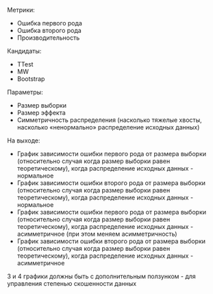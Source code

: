 Метрики: 
- Ошибка первого рода
- Ошибка второго рода
- Производительность

Кандидаты:
- TTest
- MW
- Bootstrap

Параметры:
- Размер выборки
- Размер эффекта
- Симметричность распределения (насколько тяжелые хвосты, насколько «ненормально» распределение исходных данных)

На выходе:

- График зависимости ошибки первого рода от размера выборки (относительно случая когда размер выборки равен теоретическому), когда распределение исходных данных - нормальное
- График зависимости ошибки второго рода от размера выборки (относительно случая когда размер выборки равен теоретическому), когда распределение исходных данных - нормальное
- График зависимости ошибки первого рода от размера выборки (относительно случая когда размер выборки равен теоретическому), когда распределение исходных данных - асимметричное (при этом меняем асимметричность)
- График зависимости ошибки второго рода от размера выборки (относительно случая когда размер выборки равен теоретическому), когда распределение исходных данных - асимметричное

3 и 4 графики должны быть с дополнительным ползунком - для управления степенью скошенности данных
